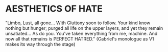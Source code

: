 # AESTHETICS OF HATE
"Limbo, Lust, all gone... With Gluttony soon to follow. Your kind know nothing but hunger; purged all life on the upper layers, and yet they remain unsatiated... As do you. You've taken everything from me, machine. And now all that remains is PERFECT HATRED." (Gabriel's monologue as V1 makes its way through the stage)
